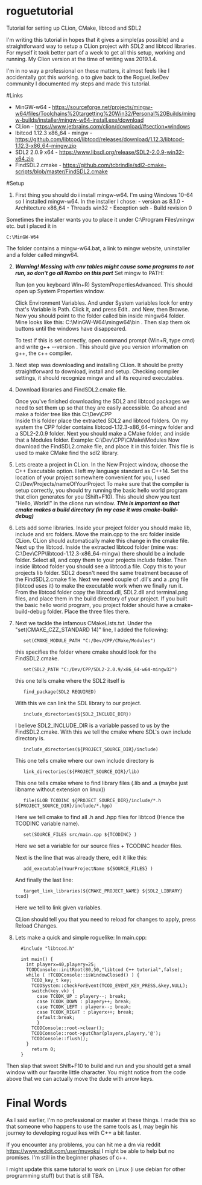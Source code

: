 # roguetutorial
Tutorial for setting up CLion, CMake, libtcod and SDL2


I'm writing this tutorial in hopes that it gives a simple(as possible) and a straightforward way to 
setup a CLion project with SDL2 and libtcod libraries.
For myself it took better part of a week to get all this setup, working and running. My Clion version 
at the time of writing was 2019.1.4.

I'm in no way a professional on these matters, it almost feels like I accidentally got this working. 
o to give back to the RogueLikeDev community I documented my steps and made this tutorial.

#Links
  - MinGW-w64 - https://sourceforge.net/projects/mingw-w64/files/Toolchains%20targetting%20Win32/Personal%20Builds/mingw-builds/installer/mingw-w64-install.exe/download
  - CLion - https://www.jetbrains.com/clion/download/#section=windows
  - lbitcod 1.12.3 x86_64 - mingw - https://github.com/libtcod/libtcod/releases/download/1.12.3/libtcod-1.12.3-x86_64-mingw.zip
  - SDL2 2.0.9 x64 - https://www.libsdl.org/release/SDL2-2.0.9-win32-x64.zip
  - FindSDL2.cmake - https://github.com/tcbrindle/sdl2-cmake-scripts/blob/master/FindSDL2.cmake

#Setup
1. First thing you should do i install mingw-w64. I'm using Windows 10-64 so I installed mingw-w64.
        In the installer I chose:
          - version as 8.1.0
          - Architecture x86_64
          - Threads win32
          - Exception seh
          - Build revision 0

  Sometimes the installer wants you to place it under C:\Program Files\mingw etc. but i placed it in 
  
    C:\MinGW-W64
    
  The folder contains a mingw-w64.bat, a link to mingw website, uninstaller and a folder called mingw64.

2. ***Warning! Messing with env tables might cause some programs to not run, so don't go all Rambo on this part***
   Set mingw to PATH:
   
   Run (on you keyboard Win+R) SystemPropertiesAdvanced. This should open up System Properties window.

   Click Environment Variables. And under System variables look for entry that's Variable is Path. Click it, and press Edit.. 
   and New, then Browse.
   Now you should point to the folder called bin inside mingw64 folder. Mine looks like this: C:\MinGW-W64\mingw64\bin .
   Then slap them ok buttons until the windows have disappeared.
        
   To test if this is set correctly, open command prompt (Win+R, type cmd) and write g++ --version . This should give 
   you version information on g++, the c++ compiler.

3. Next step was downloading and installing CLion. It should be pretty straightforward to download, install and setup. 
   Checking compiler settings, it should recognize mingw and all its required executables.

4. Download libraries and FindSDL2.cmake file.

   Once you've finished downloading the SDL2 and libtcod packages we need to set them up so that they are easily accessible.
   Go ahead and make a folder tree like this C:\Dev\CPP\
   Inside this folder place the extracted SDL2 and libtcod folders. On my system the CPP 
   folder contains libtcod-1.12.3-x86_64-mingw folder and a SDL2-2.0.9 folder.
   Next you should make a CMake folder, and inside that a Modules folder. Example: C:\Dev\CPP\CMake\Modules
   Now download the FindSDL2.cmake file, and place it in this folder. This file is used to make CMake find the sdl2 library.

5. Lets create a project in CLion.
   In the New Project window, choose the C++ Executable option. I left my language standard as C++14.
   Set the location of your project somewhere convenient for you, I used C:/Dev/Projects/nameOfYourProject
   To make sure that the compiler is setup correctly, you should try running the basic hello world 
   program that clion generates for you (Shift+F10).
   This should show you text "Hello, World!" in the clions run window.
   ***This is important so that cmake makes a build directory (in my case it was cmake-build-debug)***

6. Lets add some libraries.
    Inside your project folder you should make lib, include and src folders. 
    Move the main.cpp to the src folder inside CLion. CLion should automatically make this change in the cmake file.
    Next up the libtcod. Inside the extracted libtcod folder 
    (mine was: C:\Dev\CPP\libtcod-1.12.3-x86_64-mingw) there should be a include folder. 
    Select all, and copy them to your projects include folder.
    Then inside libtcod folder you should see a libtcod.a file. Copy this to your projects lib folder. 
    SDL2 doesn't need the same treatment because of the FindSDL2.cmake file.
    Next we need couple of .dll's and a .png file (libtcod uses it) to make the executable work when we finally run it.
    From the libtcod folder copy the libtcod.dll, SDL2.dll and terminal.png files, and place them in the 
    build directory of your project. If you built the basic hello world program, you project folder
    should have a cmake-build-debug folder. Place the three files there.

7. Next we tackle the infamous CMakeLists.txt. Under the "set(CMAKE_CZZ_STANDARD 14)" line, I added the following:

          set(CMAKE_MODULE_PATH "C:/Dev/CPP/CMake/Modules")
    this specifies the folder where cmake should look for the FindSDL2.cmake.
  
          set(SDL2_PATH "C:/Dev/CPP/SDL2-2.0.9/x86_64-w64-mingw32")
    this one tells cmake where the SDL2 itself is
  
          find_package(SDL2 REQUIRED)
    With this we can link the SDL library to our project.
    
          include_directories(${SDL2_INCLUDE_DIR}) 
    I believe SDL2_INCLUDE_DIR is a variable passed to us by the FindSDL2.cmake. With this we tell the cmake where SDL's own include directory is.
    
          include_directories(${PROJECT_SOURCE_DIR}/include)
    This one tells cmake where our own include directory is
    
          link_directories(${PROJECT_SOURCE_DIR}/lib)
    This one tells cmake where to find library files (.lib and .a (maybe just libname without extension on linux))
    
          file(GLOB TCODINC ${PROJECT_SOURCE_DIR}/include/*.h ${PROJECT_SOURCE_DIR}/include/*.hpp)
    Here we tell cmake to find all .h and .hpp files for libtcod (Hence the TCODINC variable name).
    
          set(SOURCE_FILES src/main.cpp ${TCODINC} )
    Here we set a variable for our source files + TCODINC header files.

    Next is the line that was already there, edit it like this:
    
          add_executable(YourProjectName ${SOURCE_FILES} )

    And finally the last line:
    
          target_link_libraries(${CMAKE_PROJECT_NAME} ${SDL2_LIBRARY} tcod)
    Here we tell to link given variables.

    CLion should tell you that you need to reload for changes to apply, press Reload Changes.

8.  Lets make a quick and simple roguelike:
    In main.cpp:
    
          #include "libtcod.h"

          int main() {
            int playerx=40,playery=25;
            TCODConsole::initRoot(80,50,"libtcod C++ tutorial",false);
            while ( !TCODConsole::isWindowClosed() ) {
              TCOD_key_t key;
              TCODSystem::checkForEvent(TCOD_EVENT_KEY_PRESS,&key,NULL);
              switch(key.vk) {
                case TCODK_UP : playery--; break;
                case TCODK_DOWN : playery++; break;
                case TCODK_LEFT : playerx--; break;
                case TCODK_RIGHT : playerx++; break;
                default:break;
                }
              TCODConsole::root->clear();
              TCODConsole::root->putChar(playerx,playery,'@');
              TCODConsole::flush();
            }
              return 0;
          }

  Then slap that sweet Shift+F10 to build and run and you should get a small window with our favorite little character. 
  You might notice from the code above that we can actually move the dude with arrow keys.

# Final Words

  As I said earlier, I'm no professional or master at these things. I made this so that someone who happens 
  to use the same tools as I, may begin his journey to developing roguelikes with C++ a bit faster.

  If you encounter any problems, you can hit me a dm via reddit https://www.reddit.com/user/muvoksi 
  I might be able to help but no promises. I'm still in the beginner phases of c++.

  I might update this same tutorial to work on Linux (i use debian for other programming stuff) but that is still TBA.
